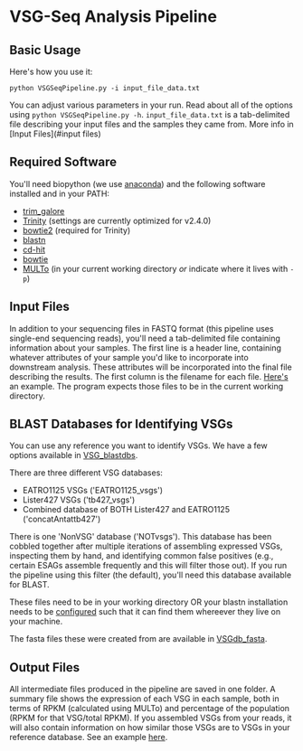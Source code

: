 # VSG-Seq Analysis Pipeline

## Basic Usage
Here's how you use it:  
```
python VSGSeqPipeline.py -i input_file_data.txt 
```
You can adjust various parameters in your run. Read about all of the options using `python VSGSeqPipeline.py -h`.
`input_file_data.txt` is a tab-delimited file describing your input files and the samples they came from. More info in [Input Files](#input files)

## Required Software

You'll need biopython (we use [anaconda](https://anaconda.org/anaconda/python)) and the following software installed and in your PATH:  

* [trim_galore](https://www.bioinformatics.babraham.ac.uk/projects/trim_galore/)  
* [Trinity](https://github.com/trinityrnaseq/trinityrnaseq/releases)  (settings are currently optimized for v2.4.0)
* [bowtie2](http://bowtie-bio.sourceforge.net/bowtie2/index.shtml) (required for Trinity)
* [blastn](https://www.ncbi.nlm.nih.gov/books/NBK279671/)  
* [cd-hit](https://github.com/weizhongli/cdhit)
* [bowtie](http://bowtie-bio.sourceforge.net/index.shtml)
* [MULTo](http://sandberg.cmb.ki.se/multo/) (in your current working directory *or* indicate where it lives with `-p`)

## Input Files

 In addition to your sequencing files in FASTQ format (this pipeline uses single-end sequencing reads), you'll need a tab-delimited file containing information about your samples. The first line is a header line, containing whatever attributes of your sample you'd like to incorporate into downstream analysis. These attributes will be incorporated into the final file describing the results. The first column is the filename for each file. [Here's](Examples/filesToSubmit.txt) an example. The program expects those files to be in the current working directory.

## BLAST Databases for Identifying VSGs

You can use any reference you want to identify VSGs. We have a few options available in [VSG_blastdbs](VSG_blastdbs).

There are three different VSG databases:
* EATRO1125 VSGs ('EATRO1125_vsgs')
* Lister427 VSGs ('tb427_vsgs')
* Combined database of BOTH Lister427 and EATRO1125 ('concatAntattb427')

There is one 'NonVSG' database ('NOTvsgs'). This database has been cobbled together after multiple iterations of assembling expressed VSGs, inspecting them by hand, and identifying common false positives (e.g., certain ESAGs assemble frequently and this will filter those out). If you run the pipeline using this filter (the default), you'll need this database available for BLAST.  

These files need to be in your working directory OR your blastn installation needs to be [configured](http://telliott99.blogspot.com/2009/12/blast-ncbirc-file.html) such that it can find them whereever they live on your machine.

The fasta files these were created from are available in [VSGdb_fasta](VSGdb_fasta).

## Output Files

All intermediate files produced in the pipeline are saved in one folder. A summary file shows the expression of each VSG in each sample, both in terms of RPKM (calculated using MULTo) and percentage of the population (RPKM for that VSG/total RPKM). If you assembled VSGs from your reads, it will also contain information on how similar those VSGs are to VSGs in your reference database. See an example [here](Examples).
